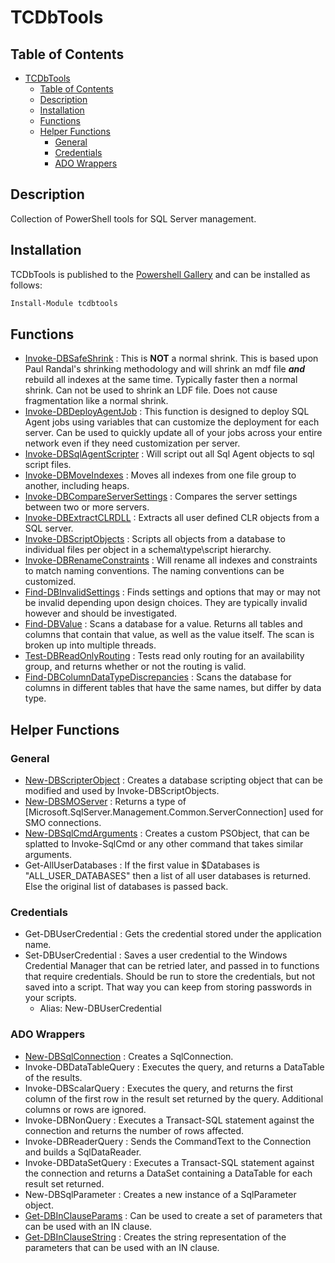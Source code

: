 # TCDbTools 

## Table of Contents

- [TCDbTools](#tcdbtools)
  - [Table of Contents](#table-of-contents)
  - [Description](#description)
  - [Installation](#installation)
  - [Functions](#functions)
  - [Helper Functions](#helper-functions)
    - [General](#general)
    - [Credentials](#credentials)
    - [ADO Wrappers](#ado-wrappers)

##  Description

Collection of PowerShell tools for SQL Server management. 

## Installation

TCDbTools is published to the [Powershell Gallery][def]
and can be installed as follows:

```powershell
Install-Module tcdbtools
```

## Functions

* [Invoke-DBSafeShrink](/docs/Invoke-DBSafeShrink.md) : This is **NOT** a normal shrink. This is based upon Paul Randal's shrinking methodology and will shrink an mdf file ***and*** rebuild all indexes at the same time. Typically faster then a normal shrink. Can not be used to shrink an LDF file. Does not cause fragmentation like a normal shrink. 
* [Invoke-DBDeployAgentJob](/docs/Invoke-DBDeployAgentJob.md) : This function is designed to deploy SQL Agent jobs using variables that can customize the deployment for each server. Can be used to quickly update all of your jobs across your entire network even if they need customization per server.
* [Invoke-DBSqlAgentScripter](/docs/Invoke-DBSqlAgentScripter.md) : Will script out all Sql Agent objects to sql script files. 
* [Invoke-DBMoveIndexes](/docs/Invoke-DBMoveIndexes.md) : Moves all indexes from one file group to another, including heaps.
* [Invoke-DBCompareServerSettings](/docs/Invoke-DBCompareServerSettings.md) : Compares the server settings between two or more servers.
* [Invoke-DBExtractCLRDLL](/docs/Invoke-DBExtractCLRDLL.md) : Extracts all user defined CLR objects from a SQL server.
* [Invoke-DBScriptObjects](/docs/Invoke-DBScriptObjects.md) : Scripts all objects from a database to individual files per object in a schema\type\script hierarchy.
* [Invoke-DBRenameConstraints](/docs/Invoke-DBRenameConstraints.md) : Will rename all indexes and constraints to match naming conventions. The naming conventions can be customized. 
* [Find-DBInvalidSettings](/docs/Find-DBInvalidSettings.md) : Finds settings and options that may or may not be invalid depending upon design choices. They are typically invalid however and should be investigated.
* [Find-DBValue](/docs/Find-DBValue.md) : Scans a database for a value. Returns all tables and columns that contain that value, as well as the value itself. The scan is broken up into multiple threads. 
* [Test-DBReadOnlyRouting](/docs/Test-DBReadOnlyRouting.md) : Tests read only routing for an availability group, and returns whether or not the routing is valid.
* [Find-DBColumnDataTypeDiscrepancies](/docs/Find-DBColumnDataTypeDiscrepancies.md) : Scans the database for columns in different tables that have the same names, but differ by data type.


## Helper Functions

### General 

* [New-DBScripterObject](/docs/New-DBScripterObject.md) : Creates a database scripting object that can be modified and used by Invoke-DBScriptObjects.
* [New-DBSMOServer](/docs/New-DBSqlCmdArguments.md) : Returns a type of [Microsoft.SqlServer.Management.Common.ServerConnection] used for SMO connections.
* [New-DBSqlCmdArguments](/docs/New-DBSqlCmdArguments.md) : Creates a custom PSObject, that can be splatted to Invoke-SqlCmd or any other command that takes similar arguments.
* Get-AllUserDatabases : If the first value in $Databases is "ALL_USER_DATABASES" then a list of all user databases is returned. Else the original list of databases is passed back. 

### Credentials 

* Get-DBUserCredential : Gets the credential stored under the application name.
* Set-DBUserCredential : Saves a user credential to the Windows Credential Manager that can be retried later, and passed in to functions that require credentials. Should be run to store the credentials, but not saved into a script. That way you can keep from storing passwords in your scripts.
  * Alias: New-DBUserCredential

### ADO Wrappers

* [New-DBSqlConnection](/docs/New-DBSqlConnection.md) : Creates a SqlConnection.
* Invoke-DBDataTableQuery : Executes the query, and returns a DataTable of the results.
* Invoke-DBScalarQuery : Executes the query, and returns the first column of the first row in the result set returned by the query. Additional columns or rows are ignored.
* Invoke-DBNonQuery : Executes a Transact-SQL statement against the connection and returns the number of rows affected.
* Invoke-DBReaderQuery : Sends the CommandText to the Connection and builds a SqlDataReader.
* Invoke-DBDataSetQuery : Executes a Transact-SQL statement against the connection and returns a DataSet containing a DataTable for each result set returned.
* New-DBSqlParameter : Creates a new instance of a SqlParameter object.
* [Get-DBInClauseParams](/docs/Get-DBInClauseParams.md) : Can be used to create a set of parameters that can be used with an IN clause.
* [Get-DBInClauseString](/docs/Get-DBInClauseString.md) : Creates the string representation of the parameters that can be used with an IN clause.


[def]: https://www.powershellgallery.com/packages/tcdbtools
